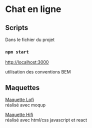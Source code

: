 # Chat en ligne
## Scripts

Dans le fichier du projet

### `npm start`

[http://localhost:3000](http://localhost:3000) 

utilisation des conventions BEM

## Maquettes

[Maquette Lofi](./doc/maquetteLofi.png) \
réalisé avec moqup

[Maquette Hifi](./doc/maquetteHiFi.png) \
réalisé avec html/css javascript et react 



